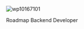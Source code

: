 ![wp10167101](https://github.com/fdhliakbar/backend-architecture/assets/104522615/3c006b8f-747d-4942-a6ca-d6b47d2e20ce)

Roadmap Backend Developer

